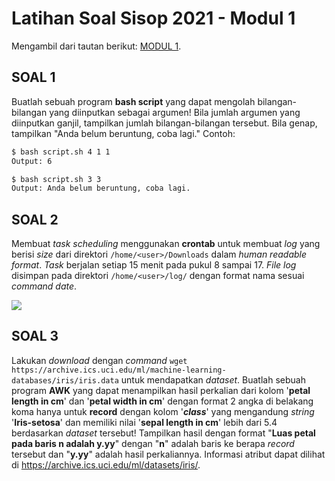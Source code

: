 # Latihan Soal Sisop 2021 - Modul 1

Mengambil dari tautan berikut: [MODUL 1](https://github.com/arsitektur-jaringan-komputer/Modul-Sisop/tree/master/2021/Modul1 "Goto MODUL 1").

## SOAL 1 ##

Buatlah sebuah program <b>bash script</b> yang dapat mengolah bilangan-bilangan yang diinputkan sebagai argumen! Bila jumlah argumen yang diinputkan ganjil, tampilkan jumlah bilangan-bilangan tersebut. Bila genap, tampilkan "Anda belum beruntung, coba lagi." Contoh:
```bash
$ bash script.sh 4 1 1
Output: 6

$ bash script.sh 3 3
Output: Anda belum beruntung, coba lagi.
```

## SOAL 2 ##

Membuat <i>task scheduling</i> menggunakan <b>crontab</b> untuk membuat <i>log</i> yang berisi <i>size</i> dari direktori `/home/<user>/Downloads` dalam <i>human readable format</i>. <i>Task</i> berjalan setiap 15 menit pada pukul 8 sampai 17. <i>File log</i> disimpan pada direktori `/home/<user>/log/` dengan format nama sesuai <i>command date</i>.

<img src="https://user-images.githubusercontent.com/37539546/126043654-6f7517e4-329d-4d60-b384-8cd9bc20ca08.png">

## SOAL 3 ##

Lakukan <i>download</i> dengan <i>command</i> `wget https://archive.ics.uci.edu/ml/machine-learning-databases/iris/iris.data` untuk mendapatkan <i>dataset</i>. Buatlah sebuah program <b>AWK</b> yang dapat menampilkan hasil perkalian dari kolom '<b>petal length in cm</b>' dan '<b>petal width in cm</b>' dengan format 2 angka di belakang koma hanya untuk <b>record</b> dengan kolom '<b><i>class</i></b>' yang mengandung <i>string</i> '<b>Iris-setosa</b>' dan memiliki nilai '<b>sepal length in cm</b>' lebih dari 5.4 berdasarkan <i>dataset</i> tersebut! Tampilkan hasil dengan format "<b>Luas petal pada baris n adalah y.yy</b>" dengan "<b>n</b>" adalah baris ke berapa <i>record</i> tersebut dan "<b>y.yy</b>" adalah hasil perkaliannya. Informasi atribut dapat dilihat di https://archive.ics.uci.edu/ml/datasets/iris/.

